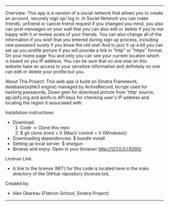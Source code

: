 ________________________________________________________________________________________________________________________

Overview:
  This app is a version of a social network that allows you to create an account, securely sign up/ log in. In Social Network you can make friends, unfriend or cancel friend request if you changed you mind, you also can post messages on your wall that you can also edit or delete if you're not happy with it or review posts of your friends. You can also change all of the information if you wish that you entered during sign up process, including new password surely if you know the old one! And to jazz it up a bit you can set up you profile picture if you will provide a link in "http" or "https" format. On your home page You and only you can see your current location which is based on you IP address. You can be sure that no one else on this website have an access to your sensitive information and definitely no one can edit or delete your profile but you.

About This Project:
  This web app is build on Sinatra Framework, database(sqlite3 engine) managed by ActiveRecord, bcrypt used for hashing passwords, Down gem for download picture from 'http' source, api.ipify.org and ipinfo.io API keys for checking user's IP address and locating the region it associated with.

Installation instructions:
  * Download:
    1) Code -> Clone this repo
    2) $ git clone (cmd + V (Mac)/ control + V (Windows))
  * Downloading dependencies:
    $ bundle install
  * Setting up local server:
    $ shotgun
  * Browse and enjoy:
    Open in your browser http://127.0.0.1:9393/

License Link:
  * A link to the license (MIT) for this code is located here in the main directory of the GitHub repository (license.txt).

Created by:
  * Alex Okarkau (Flatiron School, Sinatra Project)
  ________________________________________________________________________________________________________________________